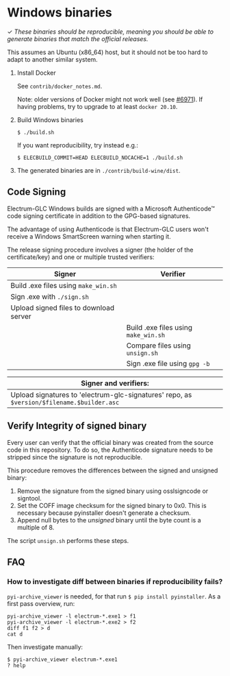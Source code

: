# Windows binaries

✓ _These binaries should be reproducible, meaning you should be able to generate
   binaries that match the official releases._

This assumes an Ubuntu (x86_64) host, but it should not be too hard to adapt to another
similar system.

1. Install Docker

    See `contrib/docker_notes.md`.

    Note: older versions of Docker might not work well
    (see [#6971](https://github.com/spesmilo/electrum/issues/6971)).
    If having problems, try to upgrade to at least `docker 20.10`.

2. Build Windows binaries

    ```
    $ ./build.sh
    ```
    If you want reproducibility, try instead e.g.:
    ```
    $ ELECBUILD_COMMIT=HEAD ELECBUILD_NOCACHE=1 ./build.sh
    ```

3. The generated binaries are in `./contrib/build-wine/dist`.



## Code Signing

Electrum-GLC Windows builds are signed with a Microsoft Authenticode™ code signing
certificate in addition to the GPG-based signatures.

The advantage of using Authenticode is that Electrum-GLC users won't receive a 
Windows SmartScreen warning when starting it.

The release signing procedure involves a signer (the holder of the
certificate/key) and one or multiple trusted verifiers:


| Signer                                                    | Verifier                             |
|-----------------------------------------------------------|--------------------------------------|
| Build .exe files using `make_win.sh`                      |                                      |
| Sign .exe with `./sign.sh`                                |                                      |
| Upload signed files to download server                    |                                      |
|                                                           | Build .exe files using `make_win.sh` |
|                                                           | Compare files using `unsign.sh`      |
|                                                           | Sign .exe file using `gpg -b`        |

| Signer and verifiers:                                                                            |
|--------------------------------------------------------------------------------------------------|
| Upload signatures to 'electrum-glc-signatures' repo, as `$version/$filename.$builder.asc`        |



## Verify Integrity of signed binary

Every user can verify that the official binary was created from the source code in this 
repository. To do so, the Authenticode signature needs to be stripped since the signature
is not reproducible.

This procedure removes the differences between the signed and unsigned binary:

1. Remove the signature from the signed binary using osslsigncode or signtool.
2. Set the COFF image checksum for the signed binary to 0x0. This is necessary
   because pyinstaller doesn't generate a checksum.
3. Append null bytes to the _unsigned_ binary until the byte count is a multiple
   of 8.

The script `unsign.sh` performs these steps.

## FAQ

### How to investigate diff between binaries if reproducibility fails?
`pyi-archive_viewer` is needed, for that run `$ pip install pyinstaller`.
As a first pass overview, run:
```
pyi-archive_viewer -l electrum-*.exe1 > f1
pyi-archive_viewer -l electrum-*.exe2 > f2
diff f1 f2 > d
cat d
```
Then investigate manually:
```
$ pyi-archive_viewer electrum-*.exe1
? help
```
